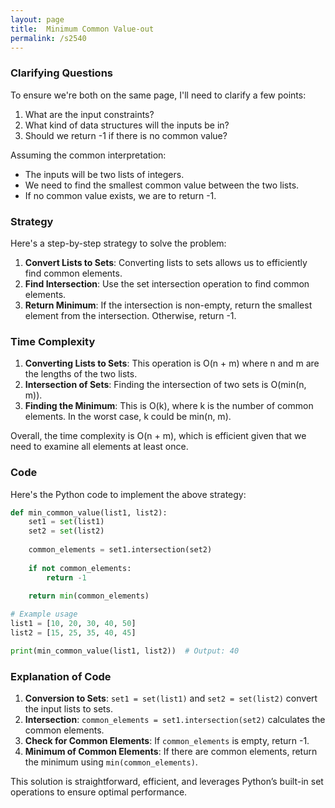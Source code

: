 ```yaml
---
layout: page
title:  Minimum Common Value-out
permalink: /s2540
---
```


### Clarifying Questions
To ensure we're both on the same page, I'll need to clarify a few points:
1. What are the input constraints?
2. What kind of data structures will the inputs be in?
3. Should we return -1 if there is no common value?

Assuming the common interpretation:
- The inputs will be two lists of integers.
- We need to find the smallest common value between the two lists.
- If no common value exists, we are to return -1.

### Strategy
Here's a step-by-step strategy to solve the problem:

1. **Convert Lists to Sets**: Converting lists to sets allows us to efficiently find common elements.
2. **Find Intersection**: Use the set intersection operation to find common elements.
3. **Return Minimum**: If the intersection is non-empty, return the smallest element from the intersection. Otherwise, return -1.

### Time Complexity
1. **Converting Lists to Sets**: This operation is O(n + m) where n and m are the lengths of the two lists.
2. **Intersection of Sets**: Finding the intersection of two sets is O(min(n, m)).
3. **Finding the Minimum**: This is O(k), where k is the number of common elements. In the worst case, k could be min(n, m).

Overall, the time complexity is O(n + m), which is efficient given that we need to examine all elements at least once.

### Code

Here's the Python code to implement the above strategy:

```python
def min_common_value(list1, list2):
    set1 = set(list1)
    set2 = set(list2)
    
    common_elements = set1.intersection(set2)
    
    if not common_elements:
        return -1
    
    return min(common_elements)

# Example usage
list1 = [10, 20, 30, 40, 50]
list2 = [15, 25, 35, 40, 45]

print(min_common_value(list1, list2))  # Output: 40
```

### Explanation of Code
1. **Conversion to Sets**: `set1 = set(list1)` and `set2 = set(list2)` convert the input lists to sets.
2. **Intersection**: `common_elements = set1.intersection(set2)` calculates the common elements.
3. **Check for Common Elements**: If `common_elements` is empty, return -1.
4. **Minimum of Common Elements**: If there are common elements, return the minimum using `min(common_elements)`.

This solution is straightforward, efficient, and leverages Python’s built-in set operations to ensure optimal performance.